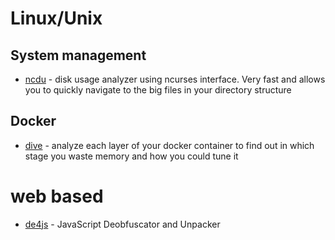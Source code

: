 # Linux/Unix
## System management
* [ncdu](https://dev.yorhel.nl/ncdu) - disk usage analyzer using ncurses interface. Very fast and allows you to quickly navigate to the big files in your directory structure
## Docker
* [dive](https://github.com/wagoodman/dive) - analyze each layer of your docker container to find out in which stage you waste memory and how you could tune it

# web based
* [de4js](https://lelinhtinh.github.io/de4js/) - JavaScript Deobfuscator and Unpacker 
